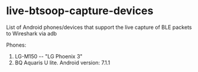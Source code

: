# live-btsoop-capture-devices
List of Android phones/devices that support the live capture of BLE packets to Wireshark via adb


Phones:

1. LG-M150 -- "LG Phoenix 3"
2. BQ Aquaris U lite. Android version: 7.1.1
